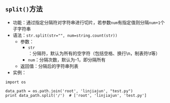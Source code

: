 

## `split()`方法
* 功能：通过指定分隔符对字符串进行切片，若参数`num`有指定值则分隔`num+1`个子字符串
* 语法：`str.split(str="", num=string.count(str))`
  * 参数：
    * `str`：分隔符，默认为所有的空字符（包括空格、换行\n，制表符\t等）
    * `num`：分隔次数，默认为-1，即分隔所有
  * 返回值：分隔后的字符串列表
* 实例：
```
import os

data_path = os.path.join('root', 'linjiajun', "test.py")
print data_path.split('/')  # ['root', 'linjiajun', 'test.py']
```
